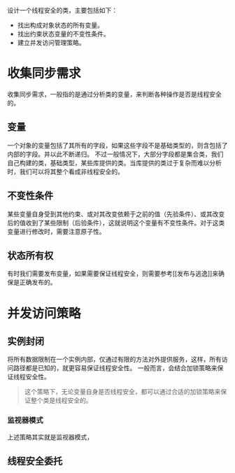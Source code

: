 设计一个线程安全的类，主要包括如下：
- 找出构成对象状态的所有变量。
- 找出约束状态变量的不变性条件。
- 建立并发访问管理策略。

# 收集同步需求
收集同步需求，一般指的是通过分析类的变量，来判断各种操作是否是线程安全的。

## 变量
一个对象的变量包括了其所有的字段，如果这些字段不是基础类型的，则含包括了内部的字段。并以此不断递归。
不过一般情况下，大部分字段都是集合类，我们自己构建的类，基础类型，某些库提供的类。当库提供的类过于复杂而难以分析时，我们可以将其整个看成非线程安全的。

## 不变性条件
某些变量自身受到其他约束、或对其改变依赖于之前的值（先验条件）、或其改变后的值收到了某些限制（后验条件），这就说明这个变量有不变性条件。对于这类变量进行修改时，需要注意原子性。

## 状态所有权
有时我们需要发布变量，如果需要保证线程安全，则需要参考[[发布与逃逸]]来确保是正确发布的。

# 并发访问策略
## 实例封闭
将所有数据限制在一个实例内部，仅通过有限的方法对外提供服务，这样，所有访问路径都是已知的，就更容易保证线程安全性。
一般而言，会结合加锁策略来保证线程安全性。

> 这个策略下，无论变量自身是否线程安全，都可以通过合适的加锁策略来保证整个类是线程安全的。

### 监视器模式
上述策略其实就是监视器模式，


## 线程安全委托

## 